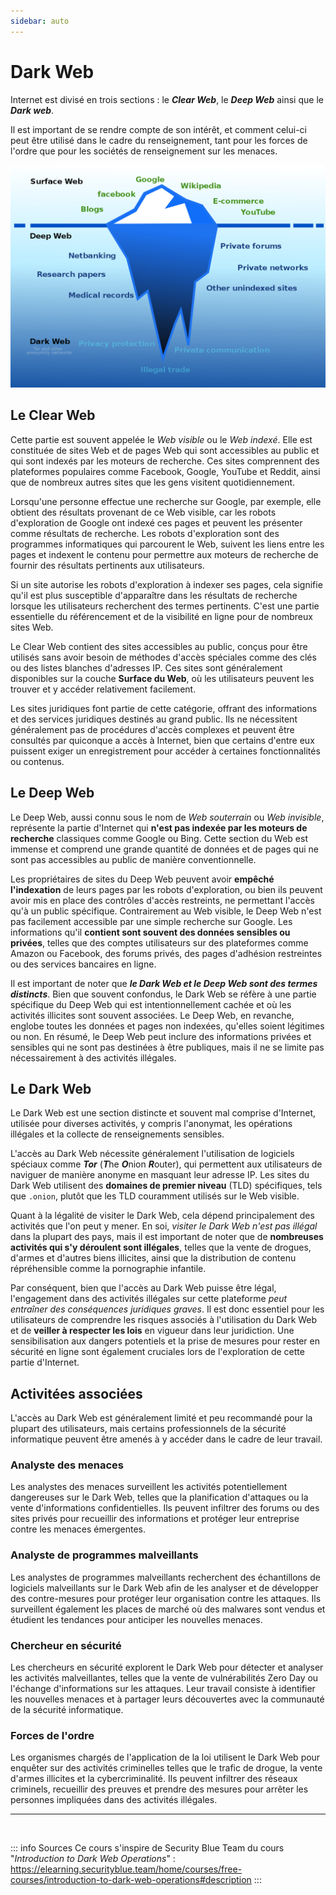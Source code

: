```yaml
---
sidebar: auto
---
```

# Dark Web
<Badge type="tip" text="Rédigé le 19/04/2024" />

Internet est divisé en trois sections : le ***Clear Web***, le ***Deep Web*** ainsi que le ***Dark web***.

Il est important de se rendre compte de son intérêt, et comment celui-ci peut être utilisé dans le cadre du renseignement, tant pour les forces de l'ordre que pour les sociétés de renseignement sur les menaces.

![Iceberg d'Internet](./img/iceberg.png)

## Le Clear Web

Cette partie est souvent appelée le *Web visible* ou le *Web indexé*. Elle est constituée de sites Web et de pages Web qui sont accessibles au public et qui sont indexés par les moteurs de recherche. Ces sites comprennent des plateformes populaires comme Facebook, Google, YouTube et Reddit, ainsi que de nombreux autres sites que les gens visitent quotidiennement.

Lorsqu'une personne effectue une recherche sur Google, par exemple, elle obtient des résultats provenant de ce Web visible, car les robots d'exploration de Google ont indexé ces pages et peuvent les présenter comme résultats de recherche. Les robots d'exploration sont des programmes informatiques qui parcourent le Web, suivent les liens entre les pages et indexent le contenu pour permettre aux moteurs de recherche de fournir des résultats pertinents aux utilisateurs.

Si un site autorise les robots d'exploration à indexer ses pages, cela signifie qu'il est plus susceptible d'apparaître dans les résultats de recherche lorsque les utilisateurs recherchent des termes pertinents. C'est une partie essentielle du référencement et de la visibilité en ligne pour de nombreux sites Web.

Le Clear Web contient des sites accessibles au public, conçus pour être utilisés sans avoir besoin de méthodes d'accès spéciales comme des clés ou des listes blanches d'adresses IP. Ces sites sont généralement disponibles sur la couche **Surface du Web**, où les utilisateurs peuvent les trouver et y accéder relativement facilement.

Les sites juridiques font partie de cette catégorie, offrant des informations et des services juridiques destinés au grand public. Ils ne nécessitent généralement pas de procédures d'accès complexes et peuvent être consultés par quiconque a accès à Internet, bien que certains d'entre eux puissent exiger un enregistrement pour accéder à certaines fonctionnalités ou contenus.

## Le Deep Web

Le Deep Web, aussi connu sous le nom de *Web souterrain* ou *Web invisible*, représente la partie d'Internet qui **n'est pas indexée par les moteurs de recherche** classiques comme Google ou Bing. Cette section du Web est immense et comprend une grande quantité de données et de pages qui ne sont pas accessibles au public de manière conventionnelle.

Les propriétaires de sites du Deep Web peuvent avoir **empêché l'indexation** de leurs pages par les robots d'exploration, ou bien ils peuvent avoir mis en place des contrôles d'accès restreints, ne permettant l'accès qu'à un public spécifique. Contrairement au Web visible, le Deep Web n'est pas facilement accessible par une simple recherche sur Google. Les informations qu'il **contient sont souvent des données sensibles ou privées**, telles que des comptes utilisateurs sur des plateformes comme Amazon ou Facebook, des forums privés, des pages d'adhésion restreintes ou des services bancaires en ligne.

Il est important de noter que ***le Dark Web et le Deep Web sont des termes distincts***. Bien que souvent confondus, le Dark Web se réfère à une partie spécifique du Deep Web qui est intentionnellement cachée et où les activités illicites sont souvent associées. Le Deep Web, en revanche, englobe toutes les données et pages non indexées, qu'elles soient légitimes ou non. En résumé, le Deep Web peut inclure des informations privées et sensibles qui ne sont pas destinées à être publiques, mais il ne se limite pas nécessairement à des activités illégales.

## Le Dark Web

Le Dark Web est une section distincte et souvent mal comprise d'Internet, utilisée pour diverses activités, y compris l'anonymat, les opérations illégales et la collecte de renseignements sensibles.

L'accès au Dark Web nécessite généralement l'utilisation de logiciels spéciaux comme ***Tor*** (***T***he ***O***nion ***R***outer), qui permettent aux utilisateurs de naviguer de manière anonyme en masquant leur adresse IP. Les sites du Dark Web utilisent des **domaines de premier niveau** (TLD) spécifiques, tels que `.onion`, plutôt que les TLD couramment utilisés sur le Web visible.

Quant à la légalité de visiter le Dark Web, cela dépend principalement des activités que l'on peut y mener. En soi, *visiter le Dark Web n'est pas illégal* dans la plupart des pays, mais il est important de noter que de **nombreuses activités qui s'y déroulent sont illégales**, telles que la vente de drogues, d'armes et d'autres biens illicites, ainsi que la distribution de contenu répréhensible comme la pornographie infantile.

Par conséquent, bien que l'accès au Dark Web puisse être légal, l'engagement dans des activités illégales sur cette plateforme *peut entraîner des conséquences juridiques graves*. Il est donc essentiel pour les utilisateurs de comprendre les risques associés à l'utilisation du Dark Web et de **veiller à respecter les lois** en vigueur dans leur juridiction. Une sensibilisation aux dangers potentiels et la prise de mesures pour rester en sécurité en ligne sont également cruciales lors de l'exploration de cette partie d'Internet.

## Activitées associées

L'accès au Dark Web est généralement limité et peu recommandé pour la plupart des utilisateurs, mais certains professionnels de la sécurité informatique peuvent être amenés à y accéder dans le cadre de leur travail.

### Analyste des menaces

Les analystes des menaces surveillent les activités potentiellement dangereuses sur le Dark Web, telles que la planification d'attaques ou la vente d'informations confidentielles. Ils peuvent infiltrer des forums ou des sites privés pour recueillir des informations et protéger leur entreprise contre les menaces émergentes.

### Analyste de programmes malveillants

Les analystes de programmes malveillants recherchent des échantillons de logiciels malveillants sur le Dark Web afin de les analyser et de développer des contre-mesures pour protéger leur organisation contre les attaques. Ils surveillent également les places de marché où des malwares sont vendus et étudient les tendances pour anticiper les nouvelles menaces.

### Chercheur en sécurité

Les chercheurs en sécurité explorent le Dark Web pour détecter et analyser les activités malveillantes, telles que la vente de vulnérabilités Zero Day ou l'échange d'informations sur les attaques. Leur travail consiste à identifier les nouvelles menaces et à partager leurs découvertes avec la communauté de la sécurité informatique.

### Forces de l'ordre

Les organismes chargés de l'application de la loi utilisent le Dark Web pour enquêter sur des activités criminelles telles que le trafic de drogue, la vente d'armes illicites et la cybercriminalité. Ils peuvent infiltrer des réseaux criminels, recueillir des preuves et prendre des mesures pour arrêter les personnes impliquées dans des activités illégales.

<hr>
<br>

::: info Sources
Ce cours s'inspire de Security Blue Team du cours "*Introduction to Dark Web Operations*" :
https://elearning.securityblue.team/home/courses/free-courses/introduction-to-dark-web-operations#description
:::